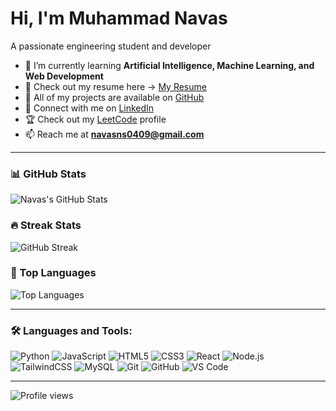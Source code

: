 # Hi, I'm Muhammad Navas  
A passionate engineering student and developer

- 🌱 I’m currently learning **Artificial Intelligence, Machine Learning, and Web Development**  
- 📄 Check out my resume here → [My Resume](https://drive.google.com/file/d/1IBh79_-krUo_aRFdPMELua2Ro_hKu6_N/view?usp=drive_link)  
- 📂 All of my projects are available on [GitHub](https://github.com/muhammadnavas)
- 💼 Connect with me on [LinkedIn](https://www.linkedin.com/in/muhammadnavas/)  
- 🏆 Check out my [LeetCode](https://leetcode.com/muhammadnavas/) profile
- 📫 Reach me at **navasns0409@gmail.com**  

---

### 📊 GitHub Stats
![Navas's GitHub Stats](https://github-readme-stats.vercel.app/api?username=muhammadnavas&show_icons=true&theme=github_light)  

### 🔥 Streak Stats
![GitHub Streak](https://streak-stats.demolab.com?user=muhammadnavas&theme=github_light)  

### 📌 Top Languages
![Top Languages](https://github-readme-stats.vercel.app/api/top-langs/?username=muhammadnavas&layout=compact&theme=github_light)  

---

### 🛠️ Languages and Tools:
![Python](https://img.shields.io/badge/-Python-3776AB?style=flat&logo=python&logoColor=white)
![JavaScript](https://img.shields.io/badge/-JavaScript-F7DF1E?style=flat&logo=javascript&logoColor=black)
![HTML5](https://img.shields.io/badge/-HTML5-E34F26?style=flat&logo=html5&logoColor=white)
![CSS3](https://img.shields.io/badge/-CSS3-1572B6?style=flat&logo=css3&logoColor=white)
![React](https://img.shields.io/badge/-React-61DAFB?style=flat&logo=react&logoColor=black)
![Node.js](https://img.shields.io/badge/-Node.js-339933?style=flat&logo=node.js&logoColor=white)
![TailwindCSS](https://img.shields.io/badge/-TailwindCSS-38B2AC?style=flat&logo=tailwind-css&logoColor=white)
![MySQL](https://img.shields.io/badge/-MySQL-4479A1?style=flat&logo=mysql&logoColor=white)
![Git](https://img.shields.io/badge/-Git-F05032?style=flat&logo=git&logoColor=white)
![GitHub](https://img.shields.io/badge/-GitHub-181717?style=flat&logo=github&logoColor=white)
![VS Code](https://img.shields.io/badge/-VS%20Code-007ACC?style=flat&logo=visual-studio-code&logoColor=white)

---

![Profile views](https://komarev.com/ghpvc/?username=muhammadnavas&color=blue)
